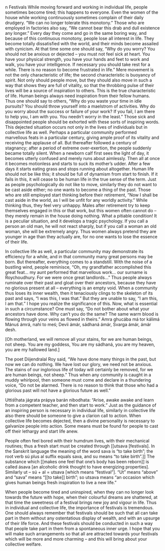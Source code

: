 n Festivals
While moving forward and working in individual life, people sometimes become tired; this happens to everyone. Even the women of the house while working continuously sometimes complain of their daily drudgery. “We can no longer tolerate this monotony.” Those who are employed in factories also say, “We cannot bear this drab and dull existence any longer.” Every day they come and go in the same boring way, and because of this continuous monotony, people lose all interest in life. They become totally dissatisfied with the world, and their minds become assailed with cynicism. At that time some one should say, “Why do you worry? You should not be anxious or dejected – you must not feel sick at heart. You have your physical strength, you have your hands and feet to work and walk, you have your intelligence. If necessary you should take rest for a while. There is no reason to become frustrated in life.”
Mere movement is not the only characteristic of life; the second characteristic is buoyancy of spirit. Not only should people move, but they should also move in such a way that shows they are full of vitality, so that the throbbing pulse of their lives will be a source of inspiration to others. This is the true characteristic of life. Human beings always need inspiration from their fellow humans. Thus one should say to others, “Why do you waste your time in idle pursuits? You should throw yourself into a maelstrom of activities. Why do you worry about the success or failure of your work? If you fail, I am there to help you, I am with you. You needn’t worry in the least.” Those sick and disappointed people should be exhorted with these sorts of inspiring words.
This dejected situation occurs not only in the lives of individuals but in collective life as well. Perhaps a particular community performed marvellous feats in a particular century, giving ample proof of its vitality and receiving the applause of all. But thereafter followed a century of stagnancy; after a period of extreme over-exertion, the people suddenly became totally silent. When a newborn calf first sees the light of day, it becomes utterly confused and merely runs about aimlessly. Then all at once it becomes motionless and starts to suck its mother’s udder. After a few days it starts eating grass and stops running about altogether.
Human life should not be like this; it should be full of dynamism from start to finish. If it fails in this, it will cease to be human life in the true sense of the term.
Just as people psychologically do not like to move, similarly they do not want to be cast aside either; no one wants to become a thing of the past. Those who are still employed start thinking before their retirement, “Now I shall be cast aside in the world, as I will be unfit for any worldly activity.” While thinking thus, they feel very unhappy. Males after retirement try to keep themselves engaged in this or that work, but this women often cannot do – they merely remain in the house doing nothing. What a pitiable condition! It is a peculiar situation, and it develops a tragic psychology. If you call a person an old man, he will not react sharply, but if you call a woman an old woman, she will be extremely angry. Thus women always pretend they are younger in age than they actually are, for no one wants to lose the essence of their life.

In collective life as well, a particular community may demonstrate its efficiency for a while, and in that community many great persons may be born. But thereafter, everything comes to a standstill. With the noise of a bustling wind, people reminisce, “Oh, my grandfather accomplished this great feat… my aunt performed that marvellous work… our surname is Roychoudhury. For we were once great landlords…” Thus people always ruminate over their past and gloat over their ancestors, because they have no glorious present at all – everything is an empty void. When a community thus loses its inner wealth, then it tenaciously clings to the skeleton of its past and says, “I was this, I was that.” But they are unable to say, “I am this, I am that.” I hope you realize the significance of this.
Now, what is essential in such a circumstance? One must say, “Do not bother about what your ancestors have done. Why can’t you do the same? The same warm blood is flowing through your veins as flowed in theirs.”
Amra ghucába má tor kálimá
Mánuś ámrá, nahi to meś;
Devii ámár, sádhaná ámár,
Svarga ámár, ámár desh.

[Oh motherland, we will remove all your stains, for we are human beings, not sheep. You are my goddess, You are my sádhaná, you are my heaven, you are my hallowed land.]

The poet Diijendralal Roy said, “We have done many things in the past, but now we can do nothing. We have lost our glory, we need not be anxious. The stains of our inglorious life of today will certainly be removed, for we are human beings, not sheep.” Thus when any community is caught in a muddy whirlpool, then someone must come and declare in a thundering voice, “Do not be alarmed. There is no reason to think that those who had a glorious past will not have a glorious future as well.”

Uttiśt́hata jágrata prápya barán nibodhata: “Arise, awake awake and learn from a competent teacher, and then start to work.” Just as the guidance of an inspiring person is necessary in individual life, similarly in collective life also there should be someone to give a clarion call to action. When collective life becomes dejected, then a divine personality is necessary to galvanize people into action. Some means must be found for people to cast off their lethargy and start life anew.

People often feel bored with their humdrum lives, with their mechanical routines; thus a fresh start must be created through [[utsava [festivals]. In the Sanskrit language the meaning of the word sava is “to take birth”; the root verb sú plus al suffix equals sava, and su means “to take birth”.]] The substance which [[makes one feel that one’s body has been reborn]] is called ásava [an alcoholic drink thought to have energizing properties]. Similarly ut – sú + al = utsava [which means “festival”]. “Ut” means “above” and “sava” means “[[to take]] birth”; so utsava means “an occasion which gives human beings fresh inspiration to live a new life.”

When people become tired and uninspired, when they can no longer look towards the future with hope, when their colourful dreams are shattered, at that time the sweetness of a festival brings new joy and vigour in life. Thus in individual and collective life, the importance of festivals is tremendous. One should always remember that festivals should be such that all can take part in them without any ostentatious display of wealth, and with an upsurge of their life force. And these festivals should be conducted in such a way that people take part in them from a spontaneous inner urge. I hope that you will make such arrangements so that all are attracted towards your festivals which will be more and more charming – and this will bring about your collective welfare.
